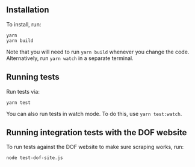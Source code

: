 ## Installation

To install, run:

```
yarn
yarn build
```

Note that you will need to run `yarn build` whenever you change the code. Alternatively,
run `yarn watch` in a separate terminal.

## Running tests

Run tests via:

```
yarn test
```

You can also run tests in watch mode. To do this, use `yarn test:watch`.

## Running integration tests with the DOF website

To run tests against the DOF website to make sure scraping works, run:

```
node test-dof-site.js
```
